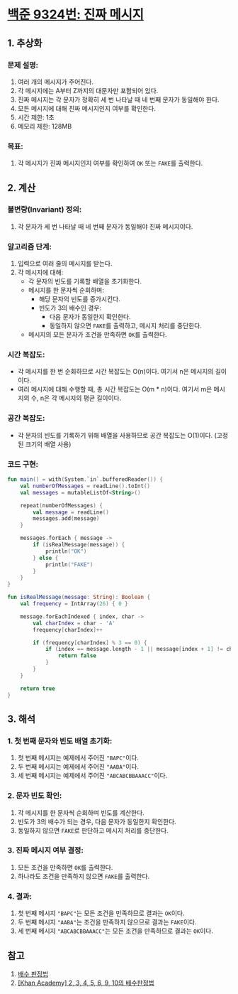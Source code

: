 # [백준 9324번: 진짜 메시지](https://www.acmicpc.net/problem/9324)

## 1. 추상화
### 문제 설명:
1. 여러 개의 메시지가 주어진다.
2. 각 메시지에는 A부터 Z까지의 대문자만 포함되어 있다.
3. 진짜 메시지는 각 문자가 정확히 세 번 나타날 때 네 번째 문자가 동일해야 한다.
4. 모든 메시지에 대해 진짜 메시지인지 여부를 확인한다.
5. 시간 제한: 1초
6. 메모리 제한: 128MB

### 목표:
1. 각 메시지가 진짜 메시지인지 여부를 확인하여 `OK` 또는 `FAKE`를 출력한다.

## 2. 계산
### 불변량(Invariant) 정의:
1. 각 문자가 세 번 나타날 때 네 번째 문자가 동일해야 진짜 메시지이다.

### 알고리즘 단계:
1. 입력으로 여러 줄의 메시지를 받는다.
2. 각 메시지에 대해:
   - 각 문자의 빈도를 기록할 배열을 초기화한다.
   - 메시지를 한 문자씩 순회하며:
      - 해당 문자의 빈도를 증가시킨다.
      - 빈도가 3의 배수인 경우:
         - 다음 문자가 동일한지 확인한다.
         - 동일하지 않으면 `FAKE`를 출력하고, 메시지 처리를 중단한다.
   - 메시지의 모든 문자가 조건을 만족하면 `OK`를 출력한다.

### 시간 복잡도:
- 각 메시지를 한 번 순회하므로 시간 복잡도는 O(n)이다. 여기서 n은 메시지의 길이이다.
- 여러 메시지에 대해 수행할 때, 총 시간 복잡도는 O(m * n)이다. 여기서 m은 메시지의 수, n은 각 메시지의 평균 길이이다.

### 공간 복잡도:
- 각 문자의 빈도를 기록하기 위해 배열을 사용하므로 공간 복잡도는 O(1)이다. (고정된 크기의 배열 사용)

### 코드 구현:
```kotlin
fun main() = with(System.`in`.bufferedReader()) {
    val numberOfMessages = readLine().toInt()
    val messages = mutableListOf<String>()

    repeat(numberOfMessages) {
        val message = readLine()
        messages.add(message)
    }

    messages.forEach { message ->
        if (isRealMessage(message)) {
            println("OK")
        } else {
            println("FAKE")
        }
    }
}

fun isRealMessage(message: String): Boolean {
    val frequency = IntArray(26) { 0 }

    message.forEachIndexed { index, char ->
        val charIndex = char - 'A'
        frequency[charIndex]++

        if (frequency[charIndex] % 3 == 0) {
            if (index == message.length - 1 || message[index + 1] != char) {
                return false
            }
        }
    }

    return true
}
```

## 3. 해석

### 1. **첫 번째 문자와 빈도 배열 초기화**:

1. 첫 번째 메시지는 예제에서 주어진 `"BAPC"`이다.
2. 두 번째 메시지는 예제에서 주어진 `"AABA"`이다.
3. 세 번째 메시지는 예제에서 주어진 `"ABCABCBBAAACC"`이다.

### 2. **문자 빈도 확인**:

1. 각 메시지를 한 문자씩 순회하며 빈도를 계산한다.
2. 빈도가 3의 배수가 되는 경우, 다음 문자가 동일한지 확인한다.
3. 동일하지 않으면 `FAKE`로 판단하고 메시지 처리를 중단한다.

### 3. **진짜 메시지 여부 결정**:

1. 모든 조건을 만족하면 `OK`를 출력한다.
2. 하나라도 조건을 만족하지 않으면 `FAKE`를 출력한다.

### 4. **결과**:

1. 첫 번째 메시지 `"BAPC"`는 모든 조건을 만족하므로 결과는 `OK`이다.
2. 두 번째 메시지 `"AABA"`는 조건을 만족하지 않으므로 결과는 `FAKE`이다.
3. 세 번째 메시지 `"ABCABCBBAAACC"`는 모든 조건을 만족하므로 결과는 `OK`이다.


## 참고
1. [배수 판정법](https://blog.naver.com/alwaysneoi/100200385519)
2. [[Khan Academy] 2, 3, 4, 5, 6, 9, 10의 배수판정법](https://ko.khanacademy.org/math/pre-algebra/pre-algebra-factors-multiples/pre-algebra-divisibility-tests/v/divisibility-tests-for-2-3-4-5-6-9-10)
